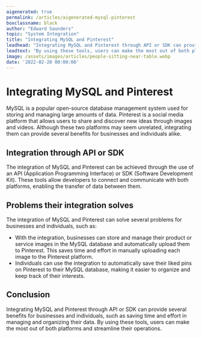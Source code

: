 ```yaml
---
aigenerated: true
permalink: /articles/aigenerated-mysql-pinterest
boxclassname: black
author: "Edward Saunders"
topic: "System Integration"
title: "Integrating MySQL and Pinterest"
leadhead: "Integrating MySQL and Pinterest through API or SDK can provide several benefits for businesses and individuals, such as saving time and effort in managing and organizing their data"
leadtext: "By using these tools, users can make the most out of both platforms and streamline their operations."
image: /assets/images/articles/people-sitting-near-table.webp
date: '2022-02-20 00:00:00'
---
```

<div class="arttext">	<h1>Integrating MySQL and Pinterest</h1>
	<p>MySQL is a popular open-source database management system used for storing and managing large amounts of data. Pinterest is a social media platform that allows users to share and discover new ideas through images and videos. Although these two platforms may seem unrelated, integrating them can provide several benefits for businesses and individuals alike.</p>
	<h2>Integration through API or SDK</h2>
	<p>The integration of MySQL and Pinterest can be achieved through the use of an API (Application Programming Interface) or SDK (Software Development Kit). These tools allow developers to connect and communicate with both platforms, enabling the transfer of data between them.</p>
	<h2>Problems their integration solves</h2>
	<p>The integration of MySQL and Pinterest can solve several problems for businesses and individuals, such as:</p>
	<ul>
		<li>With the integration, businesses can store and manage their product or service images in the MySQL database and automatically upload them to Pinterest. This saves time and effort in manually uploading each image to the Pinterest platform.</li>
		<li>Individuals can use the integration to automatically save their liked pins on Pinterest to their MySQL database, making it easier to organize and keep track of their interests.</li>
	</ul>
	<h2>Conclusion</h2>
	<p>Integrating MySQL and Pinterest through API or SDK can provide several benefits for businesses and individuals, such as saving time and effort in managing and organizing their data. By using these tools, users can make the most out of both platforms and streamline their operations.</p>
</div>